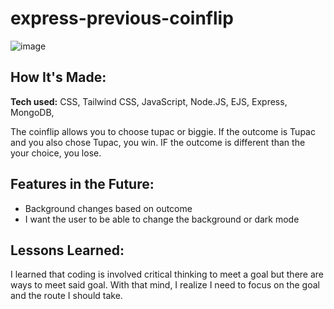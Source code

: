 # express-previous-coinflip
![image](https://user-images.githubusercontent.com/112201564/201576913-69ebc035-ce32-4e92-8473-716189ac8659.png)

## How It's Made:

**Tech used:** CSS, Tailwind CSS, JavaScript, Node.JS, EJS, Express, MongoDB, 

The coinflip allows you to choose tupac or biggie. If the outcome is Tupac and you also chose Tupac, you win. IF the outcome is different than the your choice, you lose.


## Features in the Future:



- Background changes based on outcome
- I want the user to be able to change the background or dark mode



## Lessons Learned:

I learned that coding is involved critical thinking to meet a goal but there are ways to meet said goal. With that mind, I realize I need to focus on the goal and the route I should take. 
